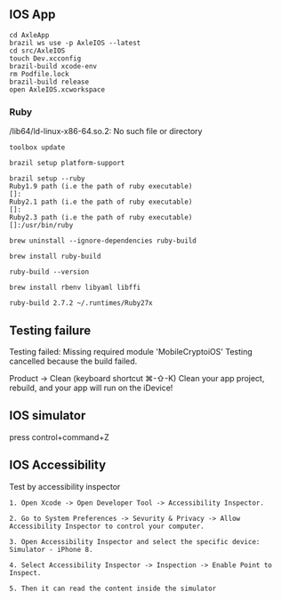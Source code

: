 ## IOS App
```
cd AxleApp
brazil ws use -p AxleIOS --latest
cd src/AxleIOS
touch Dev.xcconfig
brazil-build xcode-env
rm Podfile.lock
brazil-build release
open AxleIOS.xcworkspace
```

### Ruby

/lib64/ld-linux-x86-64.so.2: No such file or directory

```
toolbox update

brazil setup platform-support

brazil setup --ruby
Ruby1.9 path (i.e the path of ruby executable)
[]: 
Ruby2.1 path (i.e the path of ruby executable)
[]: 
Ruby2.3 path (i.e the path of ruby executable)
[]:/usr/bin/ruby

brew uninstall --ignore-dependencies ruby-build

brew install ruby-build

ruby-build --version

brew install rbenv libyaml libffi

ruby-build 2.7.2 ~/.runtimes/Ruby27x
```

## Testing failure

Testing failed:
	Missing required module 'MobileCryptoiOS'
	Testing cancelled because the build failed.

Product -> Clean (keyboard shortcut ⌘-⇧-K)
Clean your app project, rebuild, and your app will run on the iDevice!


## IOS simulator

press control+command+Z


## IOS Accessibility

Test by accessibility inspector

    1. Open Xcode -> Open Developer Tool -> Accessibility Inspector.

    2. Go to System Preferences -> Sevurity & Privacy -> Allow Accessibility Inspector to control your computer.

    3. Open Accessibility Inspector and select the specific device: Simulator - iPhone 8.

    4. Select Accessibility Inspector -> Inspection -> Enable Point to Inspect.

    5. Then it can read the content inside the simulator

